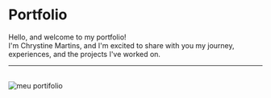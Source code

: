 <h1>Portfolio</h1>

Hello, and welcome to my portfolio! 
<br>
I'm Chrystine Martins, and I'm excited to share with you my journey, experiences, and the projects I've worked on. 

<hr>
<br>

<img src="src/imagens/portfolio.gif" alt="meu portifolio">
